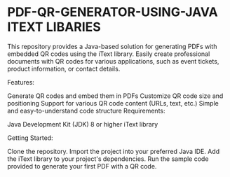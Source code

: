 # PDF-QR-GENERATOR-USING-JAVA ITEXT LIBARIES
This repository provides a Java-based solution for generating PDFs with embedded QR codes using the iText library. Easily create professional documents with QR codes for various applications, such as event tickets, product information, or contact details.

Features:

Generate QR codes and embed them in PDFs
Customize QR code size and positioning
Support for various QR code content (URLs, text, etc.)
Simple and easy-to-understand code structure
Requirements:

Java Development Kit (JDK) 8 or higher
iText library

Getting Started:

Clone the repository.
Import the project into your preferred Java IDE.
Add the iText library to your project's dependencies.
Run the sample code provided to generate your first PDF with a QR code.
